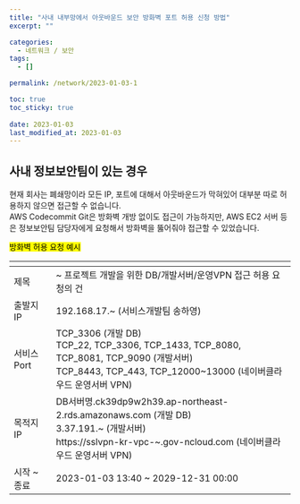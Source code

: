 ```yaml
---
title: "사내 내부망에서 아웃바운드 보안 방화벽 포트 허용 신청 방법"
excerpt: ""

categories:
  - 네트워크 / 보안
tags:
  - []

permalink: /network/2023-01-03-1

toc: true
toc_sticky: true
 
date: 2023-01-03
last_modified_at: 2023-01-03
---
```


## 사내 정보보안팀이 있는 경우

현재 회사는 폐쇄망이라 모든 IP, 포트에 대해서 아웃바운드가 막혀있어 대부분 따로 허용하지 않으면 접근할 수 없습니다.  
AWS Codecommit Git은 방화벽 개방 없이도 접근이 가능하지만, AWS EC2 서버 등은 정보보안팀 담당자에게 요청해서 방화벽을 뚫어줘야 접근할 수 있었습니다.

<mark>방화벽 허용 요청 예시</mark>
<table>
<thead>
  <tr>
    <th></th>
    <th></th>
  </tr>
</thead>
<tbody>
  <tr>
    <td>제목</td>
    <td>~ 프로젝트 개발을 위한 DB/개발서버/운영VPN 접근 허용 요청의 건</td>
  </tr>
  <tr>
    <td>출발지 IP</td>
    <td>192.168.17.~ (서비스개발팀 송하영)</td>
  </tr>
  <tr>
    <td>서비스 Port</td>
    <td>TCP_3306 (개발 DB)<br>TCP_22, TCP_3306, TCP_1433, TCP_8080, TCP_8081, TCP_9090 (개발서버)<br>TCP_8443, TCP_443, TCP_12000~13000 (네이버클라우드 운영서버 VPN)</td>
  </tr>
  <tr>
    <td>목적지 IP</td>
    <td>DB서버명.ck39dp9w2h39.ap-northeast-2.rds.amazonaws.com (개발 DB)<br>3.37.191.~ (개발서버)<br>https://sslvpn-kr-vpc-~.gov-ncloud.com (네이버클라우드 운영서버 VPN)</td>
  </tr>
  <tr>
    <td>시작 ~ 종료</td>
    <td>2023-01-03 13:40 ~ 2029-12-31 00:00</td>
  </tr>
</tbody>
</table>